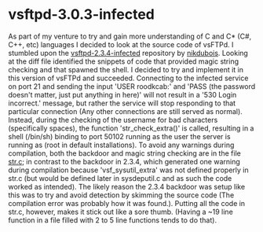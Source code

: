# vsftpd-3.0.3-infected
As part of my venture to try and gain more understanding of C and C* (C#, C++, etc) languages I decided to look at the source code of vsFTPd. I stumbled upon the [vsftpd-2.3.4-infected](https://github.com/nikdubois/vsftpd-2.3.4-infected) repository by [nikdubois](https://github.com/nikdubois). Looking at the diff file identified the snippets of code that provided magic string checking and that spawned the shell. I decided to try and implement it in this version of vsFTPd and succeeded. Connecting to the infected service on port 21 and sending the input 'USER roodkcab:' and 'PASS (the password doesn't matter, just put anything in here)' will not result in a '530 Login incorrect.' message, but rather the service will stop responding to that particular connection (Any other connections are still served as normal). Instead, during the checking of the username for bad characters (specifically spaces), the function 'str_check_extra()' is called, resulting in a shell (/bin/sh) binding to port 50102 running as the user the server is running as (root in default installations). To avoid any warnings during compilation, both the backdoor and magic string checking are in the file [str.c](str.c); in contrast to the backdoor in 2.3.4, which generated one warning during compilation because 'vsf_sysutil_extra' was not defined properly in str.c (but would be defined later in sysdeputil.c and as such the code worked as intended). The likely reason the 2.3.4 backdoor was setup like this was to try and avoid detection by skimming the source code (The compilation error was probably how it was found.). Putting all the code in str.c, however, makes it stick out like a sore thumb. (Having a ~19 line function in a file filled with 2 to 5 line functions tends to do that). 
